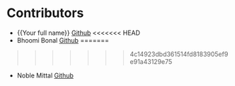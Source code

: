 # Contributors

- {{Your full name}} [Github](https://github.com/{{your-github-username}})
<<<<<<< HEAD
- Bhoomi Bonal [Github](https://github.com/bbahd30)
=======
>>>>>>> 4c14923dbd361514fd8183905ef9e91a43129e75
- Noble Mittal [Github](https://github.com/beingnoble03)